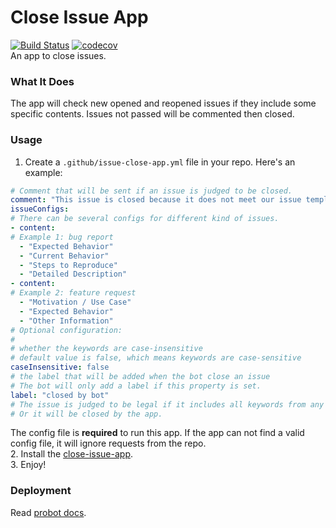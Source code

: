 # Close Issue App
[![Build Status](https://travis-ci.org/offu/close-issue-app.svg?branch=master)](https://travis-ci.org/offu/close-issue-app)
[![codecov](https://codecov.io/gh/offu/close-issue-app/branch/master/graph/badge.svg)](https://codecov.io/gh/offu/close-issue-app)  
An app to close issues.
### What It Does
The app will check new opened and reopened issues if they include some specific contents. Issues not passed will be commented then closed.
### Usage
1. Create a `.github/issue-close-app.yml` file in your repo. Here's an example:  
``` yaml
# Comment that will be sent if an issue is judged to be closed.
comment: "This issue is closed because it does not meet our issue template. Please read it."
issueConfigs:
# There can be several configs for different kind of issues.
- content:
# Example 1: bug report
  - "Expected Behavior"
  - "Current Behavior"
  - "Steps to Reproduce"
  - "Detailed Description"
- content:
# Example 2: feature request
  - "Motivation / Use Case"
  - "Expected Behavior"
  - "Other Information"
# Optional configuration:
#
# whether the keywords are case-insensitive
# default value is false, which means keywords are case-sensitive
caseInsensitive: false
# the label that will be added when the bot close an issue
# The bot will only add a label if this property is set.
label: "closed by bot"
# The issue is judged to be legal if it includes all keywords from any of these two configs.
# Or it will be closed by the app.
```
The config file is **required** to run this app. If the app can not find a valid config file, it will ignore requests from the repo.  
2. Install the [close-issue-app](https://github.com/apps/close-issue-app).  
3. Enjoy!

### Deployment
Read [probot docs](https://probot.github.io/docs/deployment/).

